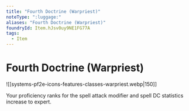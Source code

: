 ```yaml
---
title: "Fourth Doctrine (Warpriest)"
noteType: ":luggage:"
aliases: "Fourth Doctrine (Warpriest)"
foundryId: Item.hJsv0uy9NE1FG77A
tags:
  - Item
---
```


# Fourth Doctrine (Warpriest)
![[systems-pf2e-icons-features-classes-warpriest.webp|150]]

Your proficiency ranks for the spell attack modifier and spell DC statistics increase to expert.

